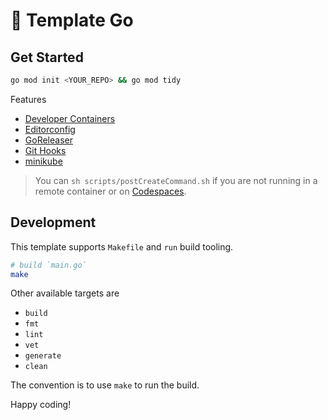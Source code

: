 # :partying_face: Template Go

## Get Started

```bash
go mod init <YOUR_REPO> && go mod tidy
```

Features

* [Developer Containers](https://code.visualstudio.com/docs/remote/containers)
* [Editorconfig](https://editorconfig.org)
* [GoReleaser](https://goreleaser.com)
* [Git Hooks](https://git-scm.com/book/en/v2/Customizing-Git-Git-Hooks#_git_hooks)
* [minikube](https://minikube.sigs.k8s.io/docs/start/)

> You can `sh scripts/postCreateCommand.sh` if you are not running in a remote container or on [Codespaces](https://github.com/features/codespaces).

## Development

This template supports `Makefile` and `run` build tooling.

```bash
# build `main.go`
make 
```

Other available targets are

* `build`
* `fmt`
* `lint`
* `vet`
* `generate`
* `clean`

The convention is to use `make` to run the build.

Happy coding!
